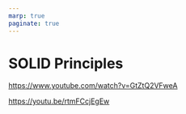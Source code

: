 ```yaml
---
marp: true
paginate: true
---
```


<style>
section { justify-content: flex-start; }
</style>

# SOLID Principles

https://www.youtube.com/watch?v=GtZtQ2VFweA

https://youtu.be/rtmFCcjEgEw

